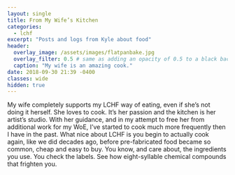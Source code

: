 ```yaml
---
layout: single
title: From My Wife’s Kitchen
categories:
  - lchf
excerpt: "Posts and logs from Kyle about food"
header:
  overlay_image: /assets/images/flatpanbake.jpg
  overlay_filter: 0.5 # same as adding an opacity of 0.5 to a black background
  caption: "My wife is an amazing cook."
date: 2018-09-30 21:39 -0400
classes: wide
hidden: true
---
```


My wife completely supports my LCHF way of eating, even if she’s not doing it herself. She loves to cook. It’s her passion and the kitchen is her artist’s studio. With her guidance, and in my attempt to free her from additional work for my WoE, I’ve started to cook much more frequently then I have in the past. What nice about LCHF is you begin to actually cook again, like we did decades ago, before pre-fabricated food became so common, cheap and easy to buy. You know, and care about, the ingredients you use. You check the labels. See how eight-syllable chemical compounds that frighten you.  

